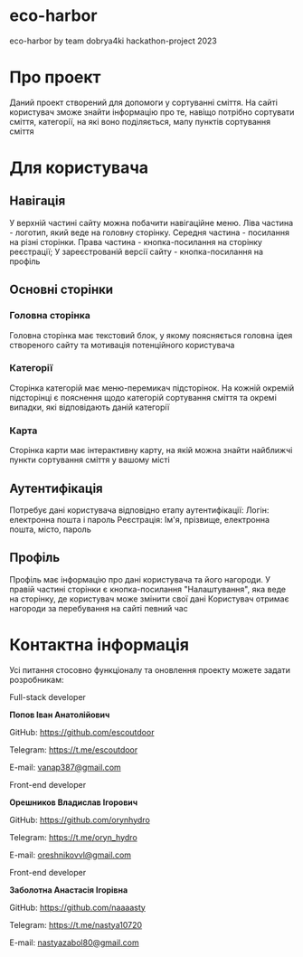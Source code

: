 # eco-harbor
eco-harbor by team dobrya4ki hackathon-project 2023

# Про проект 
Даний проект створений для допомоги у сортуванні сміття. На сайті користувач зможе знайти інформацію про те, навіщо потрібно сортувати сміття, категорії, на які воно поділяється, мапу пунктів сортування сміття

# Для користувача

## Навігація

У верхній частині сайту можна побачити навігаційне меню. Ліва частина - логотип, який веде на головну сторінку. Середня частина - посилання на різні сторінки. Права частина - кнопка-посилання на сторінку реєстрації; У зареєстрованій версії сайту - кнопка-посилання на профіль

## Основні сторінки

### Головна сторінка

Головна сторінка має текстовий блок, у якому поясняється головна ідея створеного сайту та мотивація потенційного користувача

### Категорії

Сторінка категорій має меню-перемикач підсторінок. На кожній окремій підсторінці є пояснення щодо категорій сортування сміття та окремі випадки, які відповідають даній категорії

### Карта

Сторінка карти має інтерактивну карту, на якій можна знайти найближчі пункти сортування сміття у вашому місті


## Аутентифікація

Потребує дані користувача відповідно етапу аутентифікації:
Логін: електронна пошта і пароль
Реєстрація: Ім'я, прізвище, електронна пошта, місто, пароль


## Профіль

Профіль має інформацію про дані користувача та його нагороди. У правій частині сторінки є кнопка-посилання "Налаштування", яка веде на сторінку, де користувач може змінити свої дані 
Користувач отримає нагороди за перебування на сайті певний час


# Контактна інформація

Усі питання стосовно функціоналу та оновлення проекту можете задати розробникам:


Full-stack developer

**Попов Іван Анатолійович**

GitHub: https://github.com/escoutdoor

Telegram: https://t.me/escoutdoor

E-mail: vanap387@gmail.com

  

Front-end developer

**Орешников Владислав Ігорович**

GitHub: https://github.com/orynhydro

Telegram: https://t.me/oryn_hydro

E-mail: oreshnikovvl@gmail.com
  


Front-end developer

**Заболотна Анастасія Ігорівна**

GitHub: https://github.com/naaaasty

Telegram: https://t.me/nastya10720

E-mail: nastyazabol80@gmail.com
